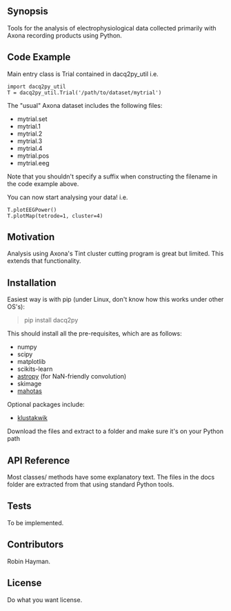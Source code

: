 ## Synopsis

Tools for the analysis of electrophysiological data collected primarily with Axona recording products using Python.

## Code Example

Main entry class is Trial contained in dacq2py_util i.e.

```
import dacq2py_util
T = dacq2py_util.Trial('/path/to/dataset/mytrial')
```

The "usual" Axona dataset includes the following files:

* mytrial.set
* mytrial.1
* mytrial.2
* mytrial.3
* mytrial.4
* mytrial.pos
* mytrial.eeg

Note that you shouldn't specify a suffix when constructing the filename in the code example above.

You can now start analysing your data! i.e.

```
T.plotEEGPower()
T.plotMap(tetrode=1, cluster=4)
```

## Motivation

Analysis using Axona's Tint cluster cutting program is great but limited. This extends that functionality.

## Installation

Easiest way is with pip (under Linux, don't know how this works under other OS's):

> pip install dacq2py

This should install all the pre-requisites, which are as follows:

* numpy
* scipy
* matplotlib
* scikits-learn
* [astropy](http://www.astropy.org/) (for NaN-friendly convolution)
* skimage
* [mahotas](http://mahotas.readthedocs.org/en/latest/)

Optional packages include:

* [klustakwik](https://github.com/klusta-team/klustakwik)

Download the files and extract to a folder and make sure it's on your Python path

## API Reference

Most classes/ methods have some explanatory text. The files in the docs folder are extracted from that using standard Python tools.

## Tests

To be implemented.

## Contributors

Robin Hayman.

## License

Do what you want license.
